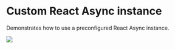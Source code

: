 # Custom React Async instance

Demonstrates how to use a preconfigured React Async instance.

 [![](https://img.shields.io/badge/live-demo-blue.svg)](https://react-async.async-library.now.sh/examples/custom-instance)

